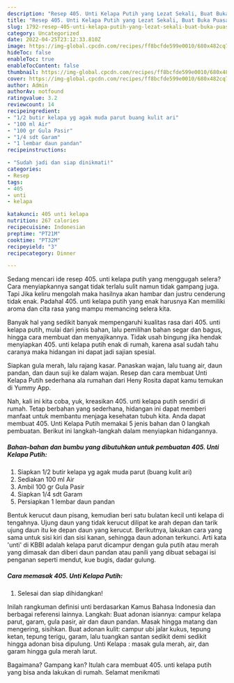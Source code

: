 ```yaml
---
description: "Resep 405. Unti Kelapa Putih yang Lezat Sekali, Buat Buka Puasa Bisa Manjain Lidah"
title: "Resep 405. Unti Kelapa Putih yang Lezat Sekali, Buat Buka Puasa Bisa Manjain Lidah"
slug: 1792-resep-405-unti-kelapa-putih-yang-lezat-sekali-buat-buka-puasa-bisa-manjain-lidah
category: Uncategorized
date: 2022-04-25T23:12:33.810Z
image: https://img-global.cpcdn.com/recipes/ff8bcfde599e0010/680x482cq70/405-unti-kelapa-putih-foto-resep-utama.jpg
hideToc: false
enableToc: true
enableTocContent: false
thumbnail: https://img-global.cpcdn.com/recipes/ff8bcfde599e0010/680x482cq70/405-unti-kelapa-putih-foto-resep-utama.jpg
cover: https://img-global.cpcdn.com/recipes/ff8bcfde599e0010/680x482cq70/405-unti-kelapa-putih-foto-resep-utama.jpg
author: Admin
authorAv: notfound
ratingvalue: 3.2
reviewcount: 14
recipeingredient:
- "1/2 butir kelapa yg agak muda parut buang kulit ari"
- "100 ml Air"
- "100 gr Gula Pasir"
- "1/4 sdt Garam"
- "1 lembar daun pandan"
recipeinstructions:

- "Sudah jadi dan siap dinikmati!"
categories:
- Resep
tags:
- 405
- unti
- kelapa

katakunci: 405 unti kelapa 
nutrition: 267 calories
recipecuisine: Indonesian
preptime: "PT21M"
cooktime: "PT32M"
recipeyield: "3"
recipecategory: Dinner

---
```



Sedang mencari ide resep 405. unti kelapa putih yang menggugah selera? Cara menyiapkannya sangat tidak terlalu sulit namun tidak gampang juga. Tapi Jika keliru mengolah maka hasilnya akan hambar dan justru cenderung tidak enak. Padahal 405. unti kelapa putih yang enak harusnya Kan memiliki aroma dan cita rasa yang mampu memancing selera kita.


Banyak hal yang sedikit banyak mempengaruhi kualitas rasa dari 405. unti kelapa putih, mulai dari jenis bahan, lalu pemilihan bahan segar dan bagus, hingga cara membuat dan menyajikannya. Tidak usah bingung jika hendak menyiapkan 405. unti kelapa putih enak di rumah, karena asal sudah tahu caranya maka hidangan ini dapat jadi sajian spesial.

Siapkan gula merah, lalu rajang kasar. Panaskan wajan, lalu tuang air, daun pandan, dan daun suji ke dalam wajan. Resep dan cara membuat Unti Kelapa Putih sederhana ala rumahan dari Heny Rosita dapat kamu temukan di Yummy App.


Nah, kali ini kita coba, yuk, kreasikan 405. unti kelapa putih sendiri di rumah. Tetap berbahan yang sederhana, hidangan ini dapat memberi manfaat untuk membantu menjaga kesehatan tubuh kita. Anda dapat membuat 405. Unti Kelapa Putih memakai 5 jenis bahan dan 0 langkah pembuatan. Berikut ini langkah-langkah dalam menyiapkan hidangannya.

<!--inarticleads1-->

##### Bahan-bahan dan bumbu yang dibutuhkan untuk pembuatan 405. Unti Kelapa Putih:

1. Siapkan 1/2 butir kelapa yg agak muda parut (buang kulit ari)
1. Sediakan 100 ml Air
1. Ambil 100 gr Gula Pasir
1. Siapkan 1/4 sdt Garam
1. Persiapkan 1 lembar daun pandan


Bentuk kerucut daun pisang, kemudian beri satu bulatan kecil unti kelapa di tengahnya. Ujung daun yang tidak kerucut dilipat ke arah depan dan tarik ujung daun itu ke depan daun yang kerucut. Berikutnya, lakukan cara yang sama untuk sisi kiri dan sisi kanan, sehingga daun adonan terkunci. Arti kata &#39;unti&#39; di KBBI adalah kelapa parut dicampur dengan gula putih atau merah yang dimasak dan diberi daun pandan atau panili yang dibuat sebagai isi penganan seperti mendut, kue bugis, dadar gulung. 

<!--inarticleads2-->

##### Cara memasak 405. Unti Kelapa Putih:


1. Selesai dan siap dihidangkan!

Inilah rangkuman definisi unti berdasarkan Kamus Bahasa Indonesia dan berbagai referensi lainnya. Langkah: Buat adonan isiannya: campur kelapa parut, garam, gula pasir, air dan daun pandan. Masak hingga matang dan mengering, sisihkan. Buat adonan kulit: campur ubi jalar kukus, tepung ketan, tepung terigu, garam, lalu tuangkan santan sedikit demi sedikit hingga adonan bisa dipulung. Unti Kelapa : masak gula merah, air, dan garam hingga gula merah larut. 

Bagaimana? Gampang kan? Itulah cara membuat 405. unti kelapa putih yang bisa anda lakukan di rumah. Selamat menikmati
